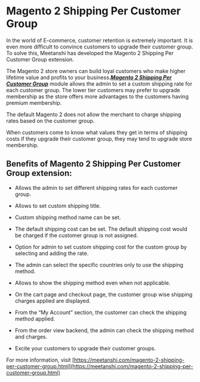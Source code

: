 # Magento 2 Shipping Per Customer Group


In the world of E-commerce, customer retention is extremely important. It is even more difficult to convince customers to upgrade their customer group. To solve this, Meetanshi has developed the Magento 2 Shipping Per Customer Group extension.

The Magento 2 store owners can build loyal customers who make higher lifetime value and profits to your business.***[Magento 2 Shipping Per Customer Group](https://meetanshi.com/magento-2-ubi-payment-gateway.html)***  module allows the admin to set a custom shipping rate for each customer group. The lower tier customers may prefer to upgrade membership as the store offers more advantages to the customers having premium membership.

The default Magento 2 does not allow the merchant to charge shipping rates based on the customer group.

When customers come to know what values they get in terms of shipping costs if they upgrade their customer group, they may tend to upgrade store membership.

##  Benefits of Magento 2 Shipping Per Customer Group extension:

*  Allows the admin to set different shipping rates for each customer group.

*  Allows to set custom shipping title.

*  Custom shipping method name can be set.

*  The default shipping cost can be set. The default shipping cost would be charged if the customer group is not assigned.

*  Option for admin to set custom shipping cost for the custom group by selecting and adding the rate.

*  The admin can select the specific countries only to use the shipping method.

*  Allows to show the shipping method even when not applicable.

*  On the cart page and checkout page, the customer group wise shipping charges applied are displayed.

*  From the “My Account” section, the customer can check the shipping method applied.

*  From the order view backend, the admin can check the shipping method and charges.

*  Excite your customers to upgrade their customer groups.

For more information, visit [https://meetanshi.com/magento-2-shipping-per-customer-group.html](https://meetanshi.com/magento-2-shipping-per-customer-group.html)




